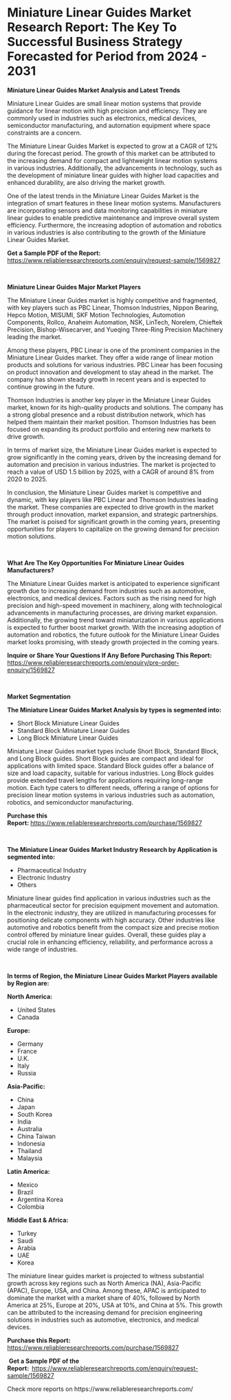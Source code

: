 <p><h1>Miniature Linear Guides Market Research Report: The Key To Successful Business Strategy Forecasted for Period from 2024 - 2031</h1></p><p><strong>Miniature Linear Guides Market Analysis and Latest Trends</strong></p>
<p><p>Miniature Linear Guides are small linear motion systems that provide guidance for linear motion with high precision and efficiency. They are commonly used in industries such as electronics, medical devices, semiconductor manufacturing, and automation equipment where space constraints are a concern.</p><p>The Miniature Linear Guides Market is expected to grow at a CAGR of 12% during the forecast period. The growth of this market can be attributed to the increasing demand for compact and lightweight linear motion systems in various industries. Additionally, the advancements in technology, such as the development of miniature linear guides with higher load capacities and enhanced durability, are also driving the market growth.</p><p>One of the latest trends in the Miniature Linear Guides Market is the integration of smart features in these linear motion systems. Manufacturers are incorporating sensors and data monitoring capabilities in miniature linear guides to enable predictive maintenance and improve overall system efficiency. Furthermore, the increasing adoption of automation and robotics in various industries is also contributing to the growth of the Miniature Linear Guides Market.</p></p>
<p><strong>Get a Sample PDF of the Report:&nbsp;</strong> <a href="https://www.reliableresearchreports.com/enquiry/request-sample/1569827">https://www.reliableresearchreports.com/enquiry/request-sample/1569827</a></p>
<p>&nbsp;</p>
<p><strong>Miniature Linear Guides Major Market Players</strong></p>
<p><p>The Miniature Linear Guides market is highly competitive and fragmented, with key players such as PBC Linear, Thomson Industries, Nippon Bearing, Hepco Motion, MISUMI, SKF Motion Technologies, Automotion Components, Rollco, Anaheim Automation, NSK, LinTech, Norelem, Chieftek Precision, Bishop-Wisecarver, and Yueqing Three-Ring Precision Machinery leading the market.</p><p>Among these players, PBC Linear is one of the prominent companies in the Miniature Linear Guides market. They offer a wide range of linear motion products and solutions for various industries. PBC Linear has been focusing on product innovation and development to stay ahead in the market. The company has shown steady growth in recent years and is expected to continue growing in the future.</p><p>Thomson Industries is another key player in the Miniature Linear Guides market, known for its high-quality products and solutions. The company has a strong global presence and a robust distribution network, which has helped them maintain their market position. Thomson Industries has been focused on expanding its product portfolio and entering new markets to drive growth.</p><p>In terms of market size, the Miniature Linear Guides market is expected to grow significantly in the coming years, driven by the increasing demand for automation and precision in various industries. The market is projected to reach a value of USD 1.5 billion by 2025, with a CAGR of around 8% from 2020 to 2025.</p><p>In conclusion, the Miniature Linear Guides market is competitive and dynamic, with key players like PBC Linear and Thomson Industries leading the market. These companies are expected to drive growth in the market through product innovation, market expansion, and strategic partnerships. The market is poised for significant growth in the coming years, presenting opportunities for players to capitalize on the growing demand for precision motion solutions.</p></p>
<p>&nbsp;</p>
<p><strong>What Are The Key Opportunities For Miniature Linear Guides Manufacturers?</strong></p>
<p><p>The Miniature Linear Guides market is anticipated to experience significant growth due to increasing demand from industries such as automotive, electronics, and medical devices. Factors such as the rising need for high precision and high-speed movement in machinery, along with technological advancements in manufacturing processes, are driving market expansion. Additionally, the growing trend toward miniaturization in various applications is expected to further boost market growth. With the increasing adoption of automation and robotics, the future outlook for the Miniature Linear Guides market looks promising, with steady growth projected in the coming years.</p></p>
<p><strong>Inquire or Share Your Questions If Any Before Purchasing This Report:</strong> <a href="https://www.reliableresearchreports.com/enquiry/pre-order-enquiry/1569827">https://www.reliableresearchreports.com/enquiry/pre-order-enquiry/1569827</a></p>
<p>&nbsp;</p>
<p><strong>Market Segmentation</strong></p>
<p><strong>The Miniature Linear Guides Market Analysis by types is segmented into:</strong></p>
<p><ul><li>Short Block Miniature Linear Guides</li><li>Standard Block Miniature Linear Guides</li><li>Long Block Miniature Linear Guides</li></ul></p>
<p><p>Miniature Linear Guides market types include Short Block, Standard Block, and Long Block guides. Short Block guides are compact and ideal for applications with limited space. Standard Block guides offer a balance of size and load capacity, suitable for various industries. Long Block guides provide extended travel lengths for applications requiring long-range motion. Each type caters to different needs, offering a range of options for precision linear motion systems in various industries such as automation, robotics, and semiconductor manufacturing.</p></p>
<p><strong>Purchase this Report:&nbsp;</strong><a href="https://www.reliableresearchreports.com/purchase/1569827">https://www.reliableresearchreports.com/purchase/1569827</a></p>
<p>&nbsp;</p>
<p><strong>The Miniature Linear Guides Market Industry Research by Application is segmented into:</strong></p>
<p><ul><li>Pharmaceutical Industry</li><li>Electronic Industry</li><li>Others</li></ul></p>
<p><p>Miniature linear guides find application in various industries such as the pharmaceutical sector for precision equipment movement and automation. In the electronic industry, they are utilized in manufacturing processes for positioning delicate components with high accuracy. Other industries like automotive and robotics benefit from the compact size and precise motion control offered by miniature linear guides. Overall, these guides play a crucial role in enhancing efficiency, reliability, and performance across a wide range of industries.</p></p>
<p>&nbsp;</p>
<p><strong>In terms of Region, the Miniature Linear Guides Market Players available by Region are:</strong></p>
<p>
    <p> <strong> North America: </strong>
        <ul>
            <li>United States</li>
            <li>Canada</li>
        </ul>
        </p> 
    <p> <strong> Europe: </strong>
        <ul>
            <li>Germany</li>
            <li>France</li>
            <li>U.K.</li>
            <li>Italy</li>
            <li>Russia</li>
        </ul>
        </p> 
    <p> <strong> Asia-Pacific: </strong>
        <ul>
            <li>China</li>
            <li>Japan</li>
            <li>South Korea</li>
            <li>India</li>
            <li>Australia</li>
            <li>China Taiwan</li>
            <li>Indonesia</li>
            <li>Thailand</li>
            <li>Malaysia</li>
        </ul>
        </p> 
    <p> <strong> Latin America: </strong>
        <ul>
            <li>Mexico</li>
            <li>Brazil</li>
            <li>Argentina Korea</li>
            <li>Colombia</li>
        </ul>
        </p> 
    <p> <strong> Middle East & Africa: </strong>
        <ul>
            <li>Turkey</li>
            <li>Saudi</li>
            <li>Arabia</li>
            <li>UAE</li>
            <li>Korea</li>
        </ul>
    </p>
    </p>
<p><p>The miniature linear guides market is projected to witness substantial growth across key regions such as North America (NA), Asia-Pacific (APAC), Europe, USA, and China. Among these, APAC is anticipated to dominate the market with a market share of 40%, followed by North America at 25%, Europe at 20%, USA at 10%, and China at 5%. This growth can be attributed to the increasing demand for precision engineering solutions in industries such as automotive, electronics, and medical devices.</p></p>
<p><strong>Purchase this Report: </strong><a href="https://www.reliableresearchreports.com/purchase/1569827">https://www.reliableresearchreports.com/purchase/1569827</a></p>
<p>&nbsp;<strong>Get a Sample PDF of the Report:&nbsp;&nbsp;</strong><a href="https://www.reliableresearchreports.com/enquiry/request-sample/1569827">https://www.reliableresearchreports.com/enquiry/request-sample/1569827</a></p>
<p><strong></strong></p>
<p>Check more reports on https://www.reliableresearchreports.com/</p>